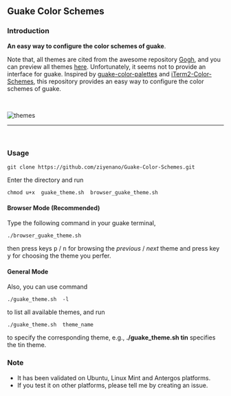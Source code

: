 ## Guake Color Schemes

### Introduction

__An easy way to configure the  color schemes of guake__.

Note that, all themes  are cited from the awesome repository [Gogh](https://github.com/Mayccoll/Gogh), and you can preview all  themes [here](https://github.com/Mayccoll/Gogh/blob/master/content/themes.md). Unfortunately, it seems not to provide an interface for guake. Inspired by [guake-color-palettes](https://github.com/coolwanglu/guake-colors-solarized) and [iTerm2-Color-Schemes](https://github.com/mbadolato/iTerm2-Color-Schemes), this repository provides an easy way to configure  the color schemes of guake. 

<br/>

![themes](https://github.com/ziyenano/Guake-Color-Schemes/blob/master/images/themes.gif)

-------------

<br/>

### Usage

```
git clone https://github.com/ziyenano/Guake-Color-Schemes.git
```
Enter the directory and run

```
chmod u+x  guake_theme.sh  browser_guake_theme.sh
```


#### Browser Mode (Recommended)

Type the following command in your guake terminal,

```
./browser_guake_theme.sh
```
then press keys <kbd>p</kbd> / <kbd>n</kbd> for browsing the _previous_ / _next_ theme and press key <kbd>y</kbd> for choosing the theme you perfer.

#### General Mode

Also, you can use command

```
./guake_theme.sh  -l
```
to list all available themes, and run 

```
./guake_theme.sh  theme_name
```
to specify the corresponding theme, e.g., __./guake_theme.sh tin__ specifies the tin theme.

### Note

* It has been validated on Ubuntu, Linux Mint and Antergos platforms. 
* If you test it on other platforms, please tell me by creating an issue.

